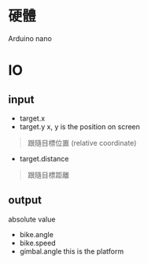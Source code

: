 
# 硬體
Arduino nano
# IO
## input
- target.x    
- target.y
x, y is the position on screen
> 跟隨目標位置 (relative coordinate)
- target.distance
> 跟隨目標距離
## output
absolute value
- bike.angle
- bike.speed
- gimbal.angle   this is the platform